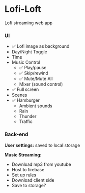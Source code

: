 # Lofi-Loft
Lofi streaming web app

### UI

- ✅ Lofi image as background
- Day/Night Toggle
- Time
- Music Control
  - ✅ Play/pause
  - ✅ Skip/rewind
  - ✅ Mute/Mute All
  - Mixer (sound control)
- ✅ Full screen
- Scenes
- ✅ Hamburger
  - Ambient sounds
  - Rain
  - Thunder
  - Traffic

### Back-end

**User settings:** saved to local storage

**Music Streaming:** 
- Download mp3 from youtube
- Host to firebase
- Set up rules
- Download client side
- Save to storage?
